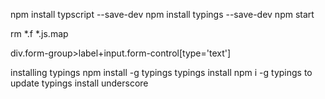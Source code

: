 npm install typscript --save-dev
npm install typings --save-dev
npm start

rm *.f *.js.map

div.form-group>label+input.form-control[type='text']


installing typings
npm install -g typings
typings install
npm i -g typings to update
typings install underscore
